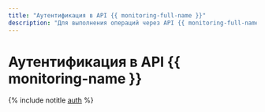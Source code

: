 ```yaml
---
title: "Аутентификация в API {{ monitoring-full-name }}"
description: "Для выполнения операций через API {{ monitoring-full-name }} необходимо получить IAM-токен для своего аккаунта. Полученный IAM-токен указывайте при обращении к ресурсам {{ yandex-cloud }} через API в формате — Authorization: Bearer <IAM-TOKEN>"
---
```


# Аутентификация в API {{ monitoring-name }}


{% include notitle [auth](../../_includes/authentication.md) %}


